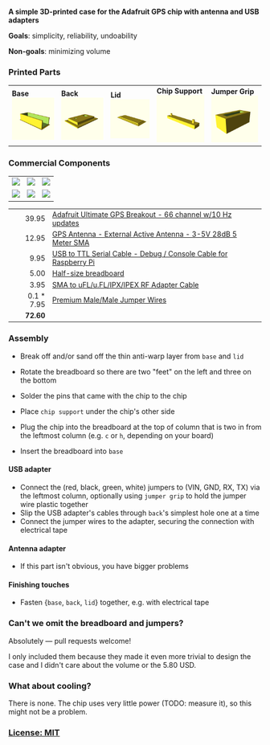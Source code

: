 **A simple 3D-printed case for the Adafruit GPS chip with antenna and USB adapters**

**Goals**: simplicity, reliability, undoability

**Non-goals**: minimizing volume


### Printed Parts

<table>
  <tr>
    <td>
      <b>Base</b><br />
      <img width="130" src="https://github.com/OpenStreetDetails/gps-case/blob/master/doc/case_base.png">
    </td>
    <td>
      <b>Back</b><br />
      <img width="130" src="https://github.com/OpenStreetDetails/gps-case/blob/master/doc/case_back.png">
    </td>
    <td>
      <b>Lid</b><br />
      <img width="130" src="https://github.com/OpenStreetDetails/gps-case/blob/master/doc/case_lid.png">
    </td>
    <td>
      <b>Chip Support</b><br />
      <img width="130" src="https://github.com/OpenStreetDetails/gps-case/blob/master/doc/chip_support.png">
    </td>
    <td>
      <b>Jumper Grip</b><br />
      <img width="130" src="https://github.com/OpenStreetDetails/gps-case/blob/master/doc/jumper_grip.png">
    </td>
  </tr>
</table>


### Commercial Components

<table>
  <tr>
    <td><img width="120" src="http://www.adafruit.com/images/480x360/64-00.jpg"></td>  <!-- breadboard -->
    <td><img width="120" src="http://www.adafruit.com/images/480x360/746-00.jpg"></td> <!-- chip -->
    <td><img width="120" src="http://www.adafruit.com/images/480x360/954-00.jpg"></td> <!-- USB/serial -->
  </tr>
  <tr>
    <td><img width="120" src="http://www.adafruit.com/images/480x360/758-00.jpg"></td><!-- jumpers -->
    <td><img width="120" src="http://www.adafruit.com/images/480x360/851-00.jpg"></td><!-- adapter -->
    <td><img width="120" src="http://www.adafruit.com/images/480x360/960-00.jpg"></td><!-- antenna -->
  </tr>
</table>

<table>
  <tr>
    <td align="right">39.95</td>
    <td>
      <a href="http://www.adafruit.com/products/746">Adafruit Ultimate GPS Breakout - 66 channel w/10 Hz updates</a>
    </td>
  </tr>
  <tr>
    <td align="right">12.95</td>
    <td>
      <a href="http://www.adafruit.com/products/960">GPS Antenna - External Active Antenna - 3-5V 28dB 5 Meter SMA</a>
    </td>
  </tr>
  <tr>
    <td align="right">9.95</td>
    <td>
      <a href="http://www.adafruit.com/products/954">USB to TTL Serial Cable - Debug / Console Cable for Raspberry Pi</a>
    </td>
  </tr>
  <tr>
    <td align="right">5.00</td>
    <td>
      <a href="http://www.adafruit.com/products/64">Half-size breadboard</a>
    </td>
  </tr>
  <tr>
    <td align="right">3.95</td>
    <td>
      <a href="http://www.adafruit.com/products/851">SMA to uFL/u.FL/IPX/IPEX RF Adapter Cable</a>
    </td>
  </tr>
  <tr>
    <td align="right">0.1 * 7.95</td>
    <td>
      <a href="http://www.adafruit.com/products/758">Premium Male/Male Jumper Wires</a>
    </td>
  </tr>
  <tr>
    <!--
39.95 + 12.95 + 9.95 + 5.00 + 3.95 + (7.95 / 10)
    -->
    <td align="right"><b>72.60</b></td>
    <td></td>
  </tr>
</table>


### Assembly

- Break off and/or sand off the thin anti-warp layer from `base` and `lid`

- Rotate the breadboard so there are two "feet" on the left and three on the bottom
- Solder the pins that came with the chip to the chip
- Place `chip support` under the chip's other side
- Plug the chip into the breadboard at the top of column that is two in from the leftmost column (e.g. `c` or `h`, depending on your board)
- Insert the breadboard into `base`

#### USB adapter
- Connect the (red, black, green, white) jumpers to (VIN, GND, RX, TX) via the leftmost column, optionally using `jumper grip` to hold the jumper wire plastic together
- Slip the USB adapter's cables through `back`'s simplest hole one at a time
- Connect the jumper wires to the adapter, securing the connection with electrical tape

#### Antenna adapter
- If this part isn't obvious, you have bigger problems

#### Finishing touches
- Fasten {`base`, `back`, `lid`} together, e.g. with electrical tape


### Can't we omit the breadboard and jumpers?

Absolutely — pull requests welcome!

I only included them because they made it even more trivial to design the case and I didn't care about the volume or the 5.80 USD.


### What about cooling?

There is none. The chip uses very little power (TODO: measure it), so this might not be a problem.


### [License: MIT](LICENSE.txt)
